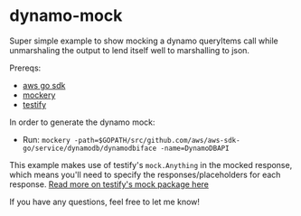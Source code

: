 # dynamo-mock

Super simple example to show mocking a dynamo queryItems call while unmarshaling the output to lend itself well to marshalling to json.

Prereqs:
- [aws go sdk](https://github.com/aws/aws-sdk-go)
- [mockery](https://github.com/vektra/mockery)
- [testify](https://github.com/stretchr/testify)

In order to generate the dynamo mock:

- Run:
`mockery -path=$GOPATH/src/github.com/aws/aws-sdk-go/service/dynamodb/dynamodbiface -name=DynamoDBAPI`


This example makes use of testify's `mock.Anything` in the mocked response, which means you'll need to specify the responses/placeholders for each response. [Read more on testify's mock package here](https://github.com/stretchr/testify#mock-package)

If you have any questions, feel free to let me know!